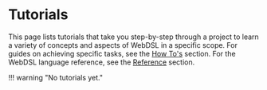 # Tutorials
This page lists tutorials that take you step-by-step through a project to learn a variety of concepts and aspects of WebDSL in a specific scope. For guides on achieving specific tasks, see the [How To's](/howtos/) section. For the WebDSL language reference, see the [Reference](/reference/) section.

!!! warning "No tutorials yet."
